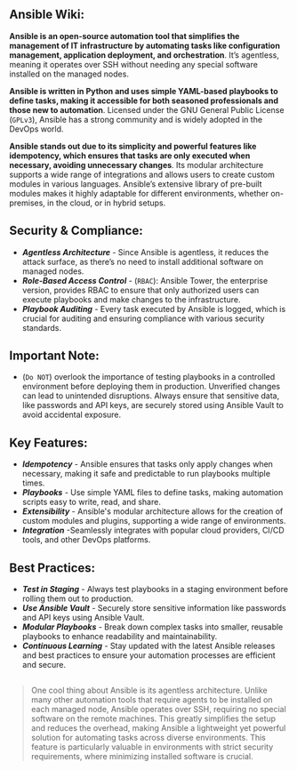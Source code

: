 ## Ansible Wiki:

**Ansible is an open-source automation tool that simplifies the management of IT infrastructure by automating tasks like configuration management, application deployment, and orchestration**. It’s agentless, meaning it operates over SSH without needing any special software installed on the managed nodes. 

**Ansible is written in Python and uses simple YAML-based playbooks to define tasks, making it accessible for both seasoned professionals and those new to automation**. Licensed under the GNU General Public License (`GPLv3`), Ansible has a strong community and is widely adopted in the DevOps world.

**Ansible stands out due to its simplicity and powerful features like idempotency, which ensures that tasks are only executed when necessary, avoiding unnecessary changes**. Its modular architecture supports a wide range of integrations and allows users to create custom modules in various languages. Ansible’s extensive library of pre-built modules makes it highly adaptable for different environments, whether on-premises, in the cloud, or in hybrid setups.

## Security & Compliance:

- ***Agentless Architecture*** - Since Ansible is agentless, it reduces the attack surface, as there’s no need to install additional software on managed nodes.
- ***Role-Based Access Control*** - (`RBAC`): Ansible Tower, the enterprise version, provides RBAC to ensure that only authorized users can execute playbooks and make changes to the infrastructure.
- ***Playbook Auditing*** - Every task executed by Ansible is logged, which is crucial for auditing and ensuring compliance with various security standards.

## Important Note:

- (`Do NOT`) overlook the importance of testing playbooks in a controlled environment before deploying them in production. Unverified changes can lead to unintended disruptions. Always ensure that sensitive data, like passwords and API keys, are securely stored using Ansible Vault to avoid accidental exposure.

## Key Features:

- ***Idempotency*** - Ansible ensures that tasks only apply changes when necessary, making it safe and predictable to run playbooks multiple times.
- ***Playbooks*** - Use simple YAML files to define tasks, making automation scripts easy to write, read, and share.
- ***Extensibility*** - Ansible's modular architecture allows for the creation of custom modules and plugins, supporting a wide range of environments.
- ***Integration*** -Seamlessly integrates with popular cloud providers, CI/CD tools, and other DevOps platforms.

## Best Practices:

- ***Test in Staging*** - Always test playbooks in a staging environment before rolling them out to production.
- ***Use Ansible Vault*** - Securely store sensitive information like passwords and API keys using Ansible Vault.
- ***Modular Playbooks*** - Break down complex tasks into smaller, reusable playbooks to enhance readability and maintainability.
- ***Continuous Learning*** - Stay updated with the latest Ansible releases and best practices to ensure your automation processes are efficient and secure.


##
> One cool thing about Ansible is its agentless architecture. Unlike many other automation tools that require agents to be installed on each managed node, Ansible operates over SSH, requiring no special software on the remote machines. This greatly simplifies the setup and reduces the overhead, making Ansible a lightweight yet powerful solution for automating tasks across diverse environments. This feature is particularly valuable in environments with strict security requirements, where minimizing installed software is crucial.

